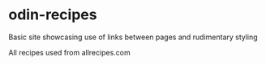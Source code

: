 # odin-recipes

Basic site showcasing use of links between pages and rudimentary styling

All recipes used from allrecipes.com